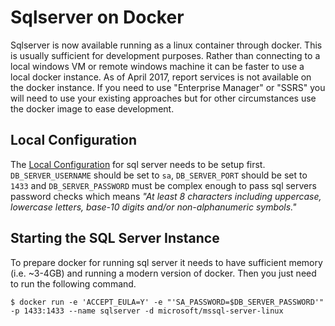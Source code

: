 # Sqlserver on Docker

Sqlserver is now available running as a linux container through docker. This is usually sufficient for
development purposes. Rather than connecting to a local windows VM or remote windows machine it can be faster
to use a local docker instance. As of April 2017, report services is not available on the docker instance.
If you need to use "Enterprise Manager" or "SSRS" you will need to use your existing approaches but for other
circumstances use the docker image to ease development.

## Local Configuration

The [Local Configuration](LocalConfiguration.md) for sql server needs to be setup first. `DB_SERVER_USERNAME`
should be set to `sa`, `DB_SERVER_PORT` should be set to `1433` and `DB_SERVER_PASSWORD` must be complex
enough to pass sql servers password checks which means _"At least 8 characters including uppercase, lowercase
letters, base-10 digits and/or non-alphanumeric symbols."_

## Starting the SQL Server Instance

To prepare docker for running sql server it needs to have sufficient memory (i.e. ~3-4GB) and running a modern
version of docker. Then you just need to run the following command.

    $ docker run -e 'ACCEPT_EULA=Y' -e "'SA_PASSWORD=$DB_SERVER_PASSWORD'" -p 1433:1433 --name sqlserver -d microsoft/mssql-server-linux
